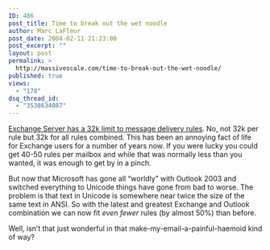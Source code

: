 ```yaml
---
ID: 486
post_title: Time to break out the wet noodle
author: Marc LaFleur
post_date: 2004-02-11 21:23:00
post_excerpt: ""
layout: post
permalink: >
  http://massivescale.com/time-to-break-out-the-wet-noodle/
published: true
views:
  - "178"
dsq_thread_id:
  - "3538634087"
---
```

<div class="Section1"> <p><a href="http://support.microsoft.com/default.aspx?scid=http://support.microsoft.com:80/support/kb/articles/Q241/3/25.ASP&amp;NoWebContent=1&amp;NoWebContent=1" target="_blank">Exchange Server has a 32k limit to message delivery rules</a>. No, not 32k per rule but 32k for all rules combined. This has been an annoying fact of life for Exchange users for a number of years now. If you were lucky you could get 40-50 rules per mailbox and while that was normally less than you wanted, it was enough to get by in a pinch.</p> <p>But now that Microsoft has gone all &ldquo;worldly&rdquo; with Outlook 2003 and switched everything to Unicode things have gone from bad to worse. The problem is that text in Unicode is somewhere near twice the size of the same text in ANSI. So with the latest and greatest Exchange and Outlook combination we can now fit <i><span style='font-style:italic'>even fewer</span></i> rules (by almost 50%) than before.</p> <p>Well, isn&rsquo;t that just wonderful in that make-my-email-a-painful-haemoid kind of way?</p></div>